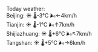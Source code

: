 Today weather:  
Beijing: ☀️   🌡️-3°C 🌬️←4km/h  
Tianjin: ☀️   🌡️-1°C 🌬️↑7km/h  
Shijiazhuang: ☀️   🌡️+6°C 🌬️↖7km/h  
Tangshan: ☀️   🌡️+5°C 🌬️→6km/h  
